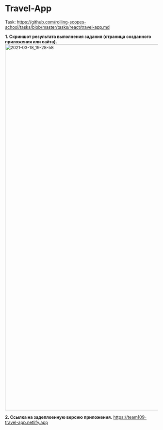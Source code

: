 # Travel-App

Task: https://github.com/rolling-scopes-school/tasks/blob/master/tasks/react/travel-app.md

**1. Скриншот результата выполнения задания (страница созданного приложения или сайта).**
<img width="1204" alt="2021-03-18_19-28-58" src="https://user-images.githubusercontent.com/60309676/111655154-d7758180-8822-11eb-8587-f8a9bcf429f0.png">

**2. Ссылка на задеплоенную версию приложения.**
https://team109-travel-app.netlify.app

